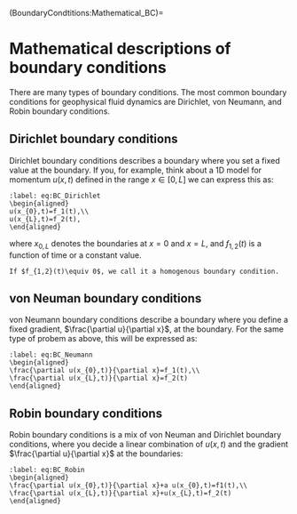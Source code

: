 (BoundaryCondtitions:Mathematical_BC)=
# Mathematical descriptions of boundary conditions


There are many types of boundary conditions. The most common boundary conditions for geophysical fluid dynamics are Dirichlet, von Neumann, and Robin boundary conditions.

## Dirichlet boundary conditions
Dirichlet boundary conditions describes a boundary where you set a fixed value at the boundary. If you, for example, think about a 1D model for momentum $u(x,t)$ defined in the range $x\in[0,L]$ we can express this as:

```{math}
:label: eq:BC_Dirichlet
\begin{aligned}
u(x_{0},t)=f_1(t),\\
u(x_{L},t)=f_2(t),
\end{aligned}
```

where $x_{0,L}$ denotes the boundaries at $x=0$ and $x=L$, and $f_{1,2}(t)$ is a function of time or a constant value. 

```{note}
If $f_{1,2}(t)\equiv 0$, we call it a homogenous boundary condition.
```


## von Neuman boundary conditions
von Neumann boundary conditions describe a boundary where you define a fixed gradient, $\frac{\partial u}{\partial x}$, at the boundary. For the same type of probem as above, this will be expressed as:

```{math}
:label: eq:BC_Neumann
\begin{aligned}
\frac{\partial u(x_{0},t)}{\partial x}=f_1(t),\\
\frac{\partial u(x_{L},t)}{\partial x}=f_2(t)
\end{aligned}
```

## Robin boundary conditions
Robin boundary conditions is a mix of von Neuman and Dirichlet boundary conditions, where you decide a linear combination of $u(x,t)$ and the gradient $\frac{\partial u}{\partial x}$ at the boundaries:

```{math}
:label: eq:BC_Robin
\begin{aligned}
\frac{\partial u(x_{0},t)}{\partial x}+a u(x_{0},t)=f1(t),\\
\frac{\partial u(x_{L},t)}{\partial x}+u(x_{L},t)=f_2(t)
\end{aligned}
```